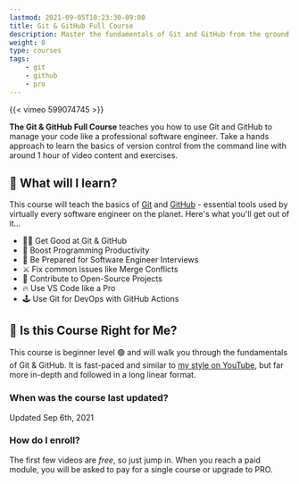 ```yaml
---
lastmod: 2021-09-05T10:23:30-09:00
title: Git & GitHub Full Course
description: Master the fundamentals of Git and GitHub from the ground up
weight: 0
type: courses
tags: 
    - git
    - github
    - pro
---
```


{{< vimeo 599074745 >}}

**The Git & GitHub Full Course** teaches you how to use Git and GitHub to manage your code like a professional software engineer. Take a hands approach to learn the basics of version control from the command line with around 1 hour of video content and exercises. 


## 🦄 What will I learn?

This course will teach the basics of [Git](https://git-scm.com/) and [GitHub](https://github.com/) - essential tools used by virtually every software engineer on the planet. Here's what you'll get out of it...

- 👨‍🎤 Get Good at Git & GitHub
- 🦾 Boost Programming Productivity
- 📰 Be Prepared for Software Engineer Interviews
- ⚔️ Fix common issues like Merge Conflicts
- 🤝 Contribute to Open-Source Projects
- 🔥 Use VS Code like a Pro
- 🕹️ Use Git for DevOps with GitHub Actions


## 🤔 Is this Course Right for Me?

This course is beginner level 🟢 and will walk you through the fundamentals of Git & GitHub. It is fast-paced and similar to [my style on YouTube](https://www.youtube.com/c/Fireship/), but far more in-depth and followed in a long linear format.


### When was the course last updated?

<span class="tag tag-sm tag-pro">Updated Sep 6th, 2021</span>

### How do I enroll?

The first few videos are *free*, so just jump in. When you reach a paid module, you will be asked to pay for a single course or upgrade to PRO. 

